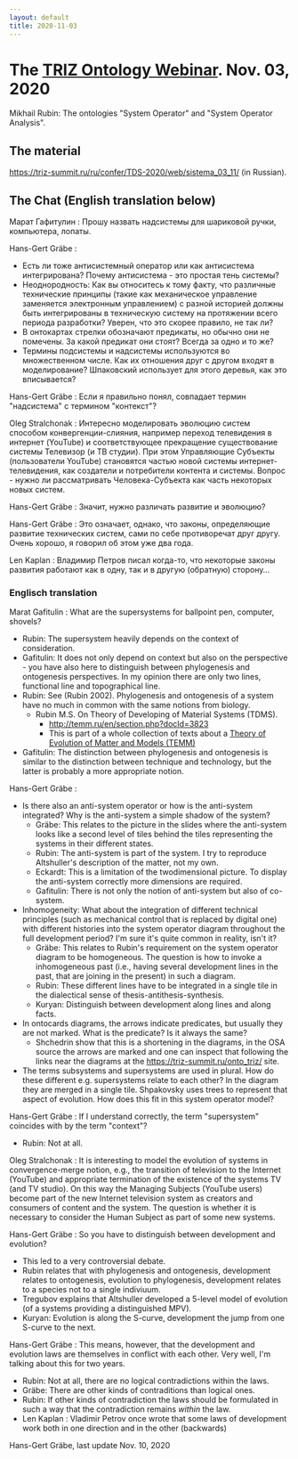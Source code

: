 ```yaml
---
layout: default
title: 2020-11-03
---
```


# The [TRIZ Ontology Webinar](OntologyWebinar "wikilink"). Nov. 03, 2020 

Mikhail Rubin: The ontologies "System Operator" and "System Operator
Analysis".
  
## The material

<https://triz-summit.ru/ru/confer/TDS-2020/web/sistema_03_11/> (in Russian).

## The Chat (English translation below)

Марат Гафитулин : Прошу назвать надсистемы для шариковой ручки, компьютера,
лопаты.

Hans-Gert Gräbe :
* Есть ли тоже антисистемный оператор или как антисистема интегрирована?
  Почему антисистема - это простая тень системы?
* Неоднородность: Как вы относитесь к тому факту, что различные технические
  принципы (такие как механическое управление заменяется электронным
  управлением) с разной историей должны быть интегрированы в техническую
  систему на протяжении всего периода разработки? Уверен, что это скорее
  правило, не так ли?
* В онтокартах стрелки обозначают предикаты, но обычно они не помечены. За
  какой предикат они стоят? Всегда за одно и то же?
* Термины подсистемы и надсистемы используются во множественном числе. Как их
  отношения друг с другом входят в моделирование? Шпаковский использует для
  этого деревья, как это вписывается?

Hans-Gert Gräbe : Если я правильно понял, совпадает термин "надсистема" с
термином "контекст"?

Oleg Stralchonak : Интересно моделировать эволюцию систем способом
конвергенции-слияния, например переход телевидения в интернет (YouTube) и
соответствующее прекращение существование системы Телевизор (и ТВ студии). При
этом Управляющие Субъекты (пользователи YouTube) становятся частью новой
системы интернет-телевидения, как создатели и потребители контента и системы.
Вопрос - нужно ли рассматривать Человека-Субъекта как часть некоторых новых
систем.

Hans-Gert Gräbe : Значит, нужно различать развитие и эволюцию? 

Hans-Gert Gräbe : Это означает, однако, что законы, определяющие развитие
технических систем, сами по себе противоречат друг другу. Очень хорошо, я
говорил об этом уже два года.

Len Kaplan : Владимир Петров писал когда-то, что некоторые законы развития
работают как в одну, так и в другую (обратную) сторону…

### Englisch translation

Marat Gafitulin : What are the supersystems for ballpoint pen, computer,
shovels?
* Rubin: The supersystem heavily depends on the context of consideration. 
* Gafitulin: It does not only depend on context but also on the perspective -
  you have also here to distinguish between phylogenesis and ontogenesis
  perspectives. In my opinion there are only two lines, functional line and
  topographical line.
* Rubin: See (Rubin 2002). Phylogenesis and ontogenesis of a system have no
  much in common with the same notions from biology.  
  * Rubin M.S. On Theory of Developing of Material Systems (TDMS).     
    * <http://temm.ru/en/section.php?docId=3823>
    * This is part of a whole collection of texts about a
      [Theory of Evolution of Matter and Models (TEMM)](http://temm.ru/en)
* Gafitulin: The distinction between phylogenesis and ontogenesis is similar
  to the distinction between technique and technology, but the latter is
  probably a more appropriate notion.

Hans-Gert Gräbe :
* Is there also an anti-system operator or how is the anti-system integrated?
  Why is the anti-system a simple shadow of the system?
  * Gräbe: This relates to the picture in the slides where the anti-system
    looks like a second level of tiles behind the tiles representing the
    systems in their different states.
  * Rubin: The anti-system is part of the system. I try to reproduce
    Altshuller's description of the matter, not my own.
  * Eckardt: This is a limitation of the twodimensional picture. To display
    the anti-system correctly more dimensions are required.
  * Gafitulin: There is not only the notion of anti-system but also of
    co-system.
* Inhomogeneity: What about the integration of different technical principles
  (such as mechanical control that is replaced by digital one) with different
  histories into the system operator diagram throughout the full development
  period? I'm sure it's quite common in reality, isn't it?
  * Gräbe: This relates to Rubin's requirement on the system operator diagram
    to be homogeneous.  The question is how to invoke a inhomogeneous past
    (i.e., having several development lines in the past, that are joining in
    the present) in such a diagram.
  * Rubin: These different lines have to be integrated in a single tile in the
    dialectical sense of thesis-antithesis-synthesis.
  * Kuryan: Distinguish between development along lines and along facts. 
* In ontocards diagrams, the arrows indicate predicates, but usually they are
  not marked. What is the predicate? Is it always the same?
  * Shchedrin show that this is a shortening in the diagrams, in the OSA
    source the arrows are marked and one can inspect that following the links
    near the diagrams at the <https://triz-summit.ru/onto_triz/> site.
* The terms subsystems and supersystems are used in plural. How do these
  different e.g. supersystems relate to each other? In the diagram they are
  merged in a single tile. Shpakovsky uses trees to represent that aspect of
  evolution. How does this fit in this system operator model?

Hans-Gert Gräbe : If I understand correctly, the term "supersystem" coincides
with by the term "context"?
* Rubin: Not at all.

Oleg Stralchonak : It is interesting to model the evolution of systems in
convergence-merge notion, e.g., the transition of television to the Internet
(YouTube) and appropriate termination of the existence of the systems TV (and
TV studio). On this way the Managing Subjects (YouTube users) become part of
the new Internet television system as creators and consumers of content and
the system.  The question is whether it is necessary to consider the Human
Subject as part of some new systems.  

Hans-Gert Gräbe : So you have to distinguish between development and
evolution?
* This led to a very controversial debate.
* Rubin relates that with phylogenesis and ontogenesis, development relates to
  ontogenesis, evolution to phylogenesis, development relates to a species not
  to a single indiviuum.
* Tregubov explains that Altshuller developed a 5-level model of evolution (of
  a systems providing a distinguished MPV).
* Kuryan: Evolution is along the S-curve, development the jump from one
  S-curve to the next.

Hans-Gert Gräbe : This means, however, that the development and evolution laws
are themselves in conflict with each other. Very well, I'm talking about this
for two years.

* Rubin: Not at all, there are no logical contradictions within the laws.
* Gräbe: There are other kinds of contraditions than logical ones.
* Rubin: If other kinds of contradiction the laws should be formulated in such
  a way that the contradiction remains _within_ the law.
* Len Kaplan : Vladimir Petrov once wrote that some laws of development work
  both in one direction and in the other (backwards)

Hans-Gert Gräbe, last update Nov. 10, 2020
